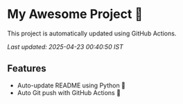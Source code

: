 # My Awesome Project 🚀

This project is automatically updated using GitHub Actions.

_Last updated: 2025-04-23 00:40:50 IST_

## Features
- Auto-update README using Python 🐍
- Auto Git push with GitHub Actions 🤖
